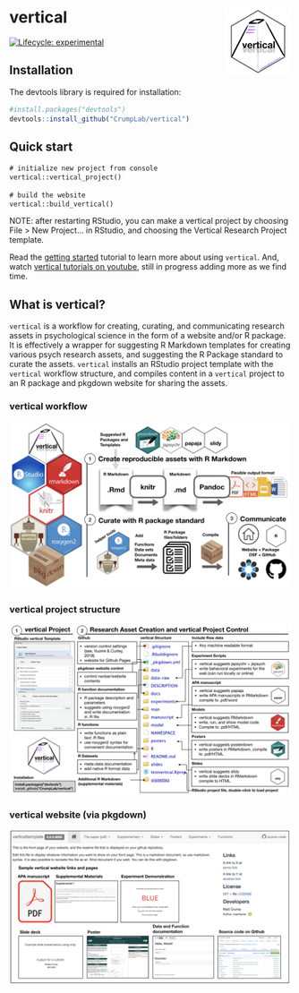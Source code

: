 # vertical <a href='https:/crumplab.github.io/vertical'><img src='man/figures/logo.png' align="right" height="120.5" /></a>

<!-- badges: start -->
[![Lifecycle: experimental](https://img.shields.io/badge/lifecycle-experimental-orange.svg)](https://www.tidyverse.org/lifecycle/#experimental)

<!-- badges: end -->

## Installation

The devtools library is required for installation:

``` r
#install.packages("devtools")
devtools::install_github("CrumpLab/vertical")
```

## Quick start

```
# initialize new project from console
vertical::vertical_project()

# build the website
vertical::build_vertical()
```

NOTE: after restarting RStudio, you can make a vertical project by choosing File > New Project... in RStudio, and choosing the Vertical Research Project template.

Read the [getting started](https://crumplab.github.io/vertical/articles/vertical.html) tutorial to learn more about using `vertical`. And, watch [vertical tutorials on youtube](https://www.youtube.com/playlist?list=PLDtczbtj66Q4jn-08HaBbz6fAVdlQ3EQm), still in progress adding more as we find time.

## What is vertical?

`vertical` is a workflow for creating, curating, and communicating research assets in psychological science in the form of a website and/or R package. It is effectively a wrapper for suggesting R Markdown templates for creating various psych research assets, and suggesting the R Package standard to curate the assets. `vertical` installs an RStudio project template with the `vertical` workflow structure, and compiles content in a `vertical` project to an R package and pkgdown website for sharing the assets.

### vertical workflow

<img src='man/figures/vertical-workflow.png'/>

### vertical project structure

<img src='man/figures/vertical-project.png'/>

### vertical website (via pkgdown)

<img src='man/figures/vertical-website.png'/>




